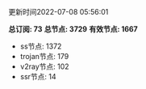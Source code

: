 更新时间2022-07-08 05:56:01

**总订阅: 73**
**总节点: 3729**
**有效节点: 1667**
- ss节点: 1372
- trojan节点: 179
- v2ray节点: 102
- ssr节点: 14

